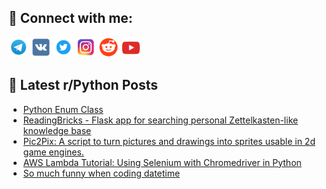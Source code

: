 ## 🔎 Connect with me:
[<img src="https://github.com/bullbesh/bullbesh/blob/main/images/Telegram.png" width="32" height="32" />](https://t.me/bullbesh)
[<img src="https://github.com/bullbesh/bullbesh/blob/main/images/VK.png" width="32" height="32" />](https://vk.com/bullbesh)
[<img src="https://github.com/bullbesh/bullbesh/blob/main/images/Twitter.png" width="32" height="32" />](https://twitter.com/bullbesh1)
[<img src="https://github.com/bullbesh/bullbesh/blob/main/images/Instagram.png" width="32" height="32" />](https://www.instagram.com/bullbesh)
[<img src="https://github.com/bullbesh/bullbesh/blob/main/images/Reddit.png" width="32" height="32" />](https://www.reddit.com/user/bullbesh)
[<img src="https://github.com/bullbesh/bullbesh/blob/main/images/YouTube.png" width="32" height="32" />](https://www.youtube.com/channel/UCtfjRs6uzgq5mfm8S06WTcg)

## 📕 Latest r/Python Posts
<!-- BLOG-POST-LIST:START -->
- [Python Enum Class](https://www.reddit.com/r/Python/comments/1e5myyn/python_enum_class/)
- [ReadingBricks - Flask app for searching personal Zettelkasten-like knowledge base](https://www.reddit.com/r/Python/comments/1e5j8f3/readingbricks_flask_app_for_searching_personal/)
- [Pic2Pix: A script to turn pictures and drawings into sprites usable in 2d game engines.](https://www.reddit.com/r/Python/comments/1e5fn4c/pic2pix_a_script_to_turn_pictures_and_drawings/)
- [AWS Lambda Tutorial: Using Selenium with Chromedriver in Python](https://www.reddit.com/r/Python/comments/1e5cc8g/aws_lambda_tutorial_using_selenium_with/)
- [So much funny when coding datetime](https://www.reddit.com/r/Python/comments/1e5bxh8/so_much_funny_when_coding_datetime/)
<!-- BLOG-POST-LIST:END -->
